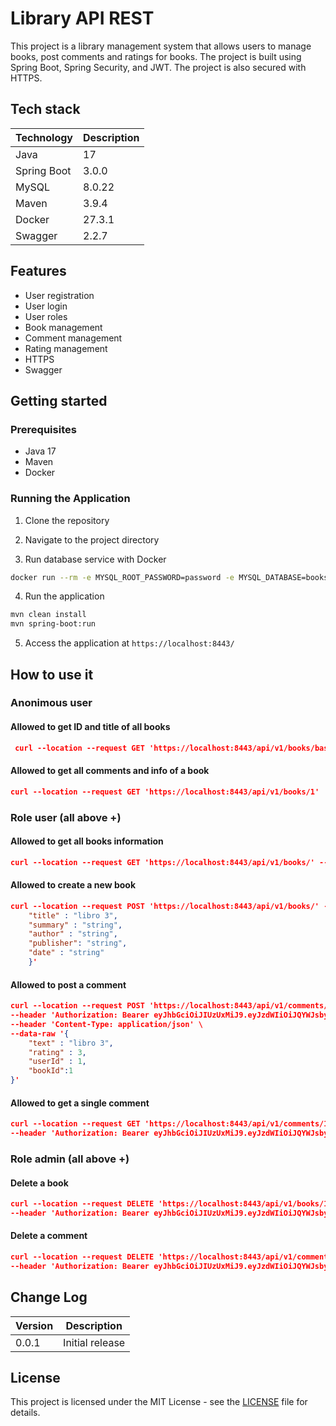 # Library API REST

This project is a library management system that allows users to manage books, post comments and ratings for books. The project is built using Spring Boot, Spring Security, and JWT. The project is also secured with HTTPS.

## Tech stack

| **Technology** | **Description** |
|-----------------|-----------------|
| Java | 17 |
| Spring Boot | 3.0.0 |
| MySQL | 8.0.22 |
| Maven | 3.9.4 |
| Docker | 27.3.1 |
| Swagger | 2.2.7|

## Features

- User registration
- User login
- User roles
- Book management
- Comment management
- Rating management
- HTTPS
- Swagger

## Getting started

### Prerequisites

- Java 17
- Maven
- Docker

### Running the Application

1. Clone the repository

2. Navigate to the project directory

3. Run database service with Docker  

```bash
docker run --rm -e MYSQL_ROOT_PASSWORD=password -e MYSQL_DATABASE=books -p 3306:3306 -d mysql:8.0.22`  
```

4. Run the application  

```bash
mvn clean install
mvn spring-boot:run
```
  
5. Access the application at `https://localhost:8443/`

## How to use it  

### Anonimous user  

#### Allowed to get ID and title of all books  

```json
 curl --location --request GET 'https://localhost:8443/api/v1/books/basic'
```

#### Allowed to get all comments and info of a book

```json
curl --location --request GET 'https://localhost:8443/api/v1/books/1'
```

### Role user (all above +)  

#### Allowed to get all books information  

```json
curl --location --request GET 'https://localhost:8443/api/v1/books/' --header 'Authorization: Bearer eyJhbGciOiJIUzUxMiJ9.eyJzdWIiOiJQYWJsbyIsImlhdCI6MTY3Mzk2MzkwNywiZXhwIjoxNjc0MDUwMzA3fQ.aEqiEYwrgFY-FNgCvDOuj-tmeAsip3nhi94q3BzCBUvgrzbBrwcLUDrlWfnnRCq8NWkYgfbKDbqK2Xw7fnYwuQ'
```

#### Allowed to create a new book  

```json
curl --location --request POST 'https://localhost:8443/api/v1/books/' --header 'Authorization: Bearer eyJhbGciOiJIUzUxMiJ9.eyJzdWIiOiJQYWJsbyIsImlhdCI6MTY3Mzk2MzkwNywiZXhwIjoxNjc0MDUwMzA3fQ.aEqiEYwrgFY-FNgCvDOuj-tmeAsip3nhi94q3BzCBUvgrzbBrwcLUDrlWfnnRCq8NWkYgfbKDbqK2Xw7fnYwuQ' --header 'Content-Type: application/json' --data-raw '{
    "title" : "libro 3",
    "summary" : "string",
    "author" : "string",
    "publisher": "string",
    "date" : "string"
    }'
```

#### Allowed to post a comment

```json
curl --location --request POST 'https://localhost:8443/api/v1/comments/' \
--header 'Authorization: Bearer eyJhbGciOiJIUzUxMiJ9.eyJzdWIiOiJQYWJsbyIsImlhdCI6MTY3Mzk2MzkwNywiZXhwIjoxNjc0MDUwMzA3fQ.aEqiEYwrgFY-FNgCvDOuj-tmeAsip3nhi94q3BzCBUvgrzbBrwcLUDrlWfnnRCq8NWkYgfbKDbqK2Xw7fnYwuQ' \
--header 'Content-Type: application/json' \
--data-raw '{
    "text" : "libro 3",
    "rating" : 3,
    "userId" : 1,
    "bookId":1
}'
```

#### Allowed to get a single comment

```json
curl --location --request GET 'https://localhost:8443/api/v1/comments/1' \
--header 'Authorization: Bearer eyJhbGciOiJIUzUxMiJ9.eyJzdWIiOiJQYWJsbyIsImlhdCI6MTY3Mzk2MzkwNywiZXhwIjoxNjc0MDUwMzA3fQ.aEqiEYwrgFY-FNgCvDOuj-tmeAsip3nhi94q3BzCBUvgrzbBrwcLUDrlWfnnRCq8NWkYgfbKDbqK2Xw7fnYwuQ'
```

### Role admin (all above +)

#### Delete a book  

```json
curl --location --request DELETE 'https://localhost:8443/api/v1/books/1' \
--header 'Authorization: Bearer eyJhbGciOiJIUzUxMiJ9.eyJzdWIiOiJQYWJsbyIsImlhdCI6MTY3Mzk2MzkwNywiZXhwIjoxNjc0MDUwMzA3fQ.aEqiEYwrgFY-FNgCvDOuj-tmeAsip3nhi94q3BzCBUvgrzbBrwcLUDrlWfnnRCq8NWkYgfbKDbqK2Xw7fnYwuQ'
```

#### Delete a comment  

```json
curl --location --request DELETE 'https://localhost:8443/api/v1/comments/1' \
--header 'Authorization: Bearer eyJhbGciOiJIUzUxMiJ9.eyJzdWIiOiJQYWJsbyIsImlhdCI6MTY3Mzk2MzkwNywiZXhwIjoxNjc0MDUwMzA3fQ.aEqiEYwrgFY-FNgCvDOuj-tmeAsip3nhi94q3BzCBUvgrzbBrwcLUDrlWfnnRCq8NWkYgfbKDbqK2Xw7fnYwuQ'
```

## Change Log

| **Version** | **Description** |
|-------------|-----------------|
| 0.0.1       | Initial release |

## License

This project is licensed under the MIT License - see the [LICENSE](LICENSE) file for details.
